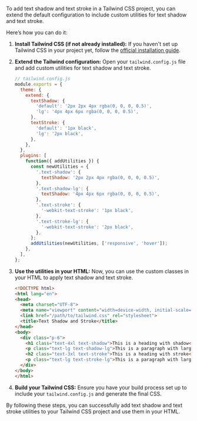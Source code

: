 To add text shadow and text stroke in a Tailwind CSS project, you can extend the default configuration to include custom utilities for text shadow and text stroke.

Here’s how you can do it:

1. **Install Tailwind CSS (if not already installed):**
   If you haven't set up Tailwind CSS in your project yet, follow the [official installation guide](https://tailwindcss.com/docs/installation).

2. **Extend the Tailwind configuration:**
   Open your `tailwind.config.js` file and add custom utilities for text shadow and text stroke.

   ```javascript
   // tailwind.config.js
   module.exports = {
     theme: {
       extend: {
         textShadow: {
           'default': '2px 2px 4px rgba(0, 0, 0, 0.5)',
           'lg': '4px 4px 6px rgba(0, 0, 0, 0.5)',
         },
         textStroke: {
           'default': '1px black',
           'lg': '2px black',
         },
       },
     },
     plugins: [
       function({ addUtilities }) {
         const newUtilities = {
           '.text-shadow': {
             textShadow: '2px 2px 4px rgba(0, 0, 0, 0.5)',
           },
           '.text-shadow-lg': {
             textShadow: '4px 4px 6px rgba(0, 0, 0, 0.5)',
           },
           '.text-stroke': {
             '-webkit-text-stroke': '1px black',
           },
           '.text-stroke-lg': {
             '-webkit-text-stroke': '2px black',
           },
         };
         addUtilities(newUtilities, ['responsive', 'hover']);
       },
     ],
   };
   ```

3. **Use the utilities in your HTML:**
   Now, you can use the custom classes in your HTML to apply text shadow and text stroke.

   ```html
   <!DOCTYPE html>
   <html lang="en">
   <head>
     <meta charset="UTF-8">
     <meta name="viewport" content="width=device-width, initial-scale=1.0">
     <link href="/path/to/tailwind.css" rel="stylesheet">
     <title>Text Shadow and Stroke</title>
   </head>
   <body>
     <div class="p-6">
       <h1 class="text-4xl text-shadow">This is a heading with shadow</h1>
       <p class="text-lg text-shadow-lg">This is a paragraph with large shadow</p>
       <h2 class="text-3xl text-stroke">This is a heading with stroke</h2>
       <p class="text-lg text-stroke-lg">This is a paragraph with large stroke</p>
     </div>
   </body>
   </html>
   ```

4. **Build your Tailwind CSS:**
   Ensure you have your build process set up to include your `tailwind.config.js` and generate the final CSS.

By following these steps, you can successfully add text shadow and text stroke utilities to your Tailwind CSS project and use them in your HTML.
